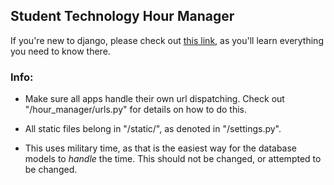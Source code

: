 ## Student Technology Hour Manager

If you're new to django, please check out [this link](https://developer.mozilla.org/en-US/docs/Learn/Server-side/Django), as you'll learn everything you need to know there.

### Info:

* Make sure all apps handle their own url dispatching. Check out "/hour_manager/urls.py" for details on how to do this.

* All static files belong in "/static/", as denoted in "/settings.py".

* This uses military time, as that is the easiest way for the database models to *handle* the time. This should not be changed, or attempted to be changed. 

